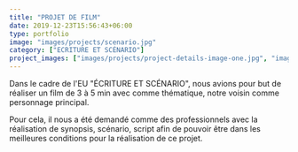```yaml
---
title: "PROJET DE FILM"
date: 2019-12-23T15:56:43+06:00
type: portfolio
image: "images/projects/scenario.jpg"
category: ["ECRITURE ET SCÉNARIO"]
project_images: ["images/projects/project-details-image-one.jpg", "images/projects/project-details-image-two.jpg"]
---
```


Dans le cadre de l'EU "ÉCRITURE ET SCÉNARIO", nous avions pour but de réaliser un film de 3 à 5 min avec comme thématique, notre voisin comme personnage principal.

Pour cela, il nous a été demandé comme des professionnels avec la réalisation de synopsis, scénario, script afin de pouvoir être dans les meilleures conditions pour la réalisation de ce projet.


